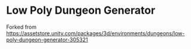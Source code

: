 # Low Poly Dungeon Generator
Forked from https://assetstore.unity.com/packages/3d/environments/dungeons/low-poly-dungeon-generator-305321
